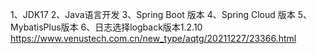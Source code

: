 1、JDK17
2、Java语言开发
3、Spring Boot 版本
4、Spring Cloud 版本
5、MybatisPlus版本
6、日志选择logback版本1.2.10  https://www.venustech.com.cn/new_type/aqtg/20211227/23366.html